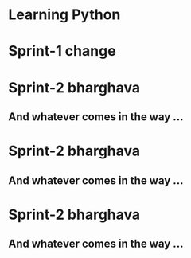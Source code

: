 # Learning Python 
# Sprint-1 change 
# Sprint-2 bharghava
## And whatever comes in the way ...
# Sprint-2 bharghava
## And whatever comes in the way ...
# Sprint-2 bharghava
## And whatever comes in the way ...
